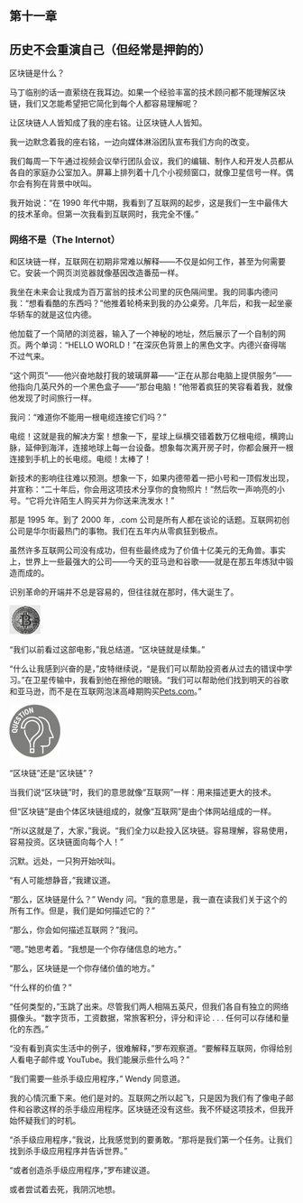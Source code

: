 ## 第十一章

## 历史不会重演自己（但经常是押韵的）

区块链是什么？

马丁临别的话一直萦绕在我耳边。如果一个经验丰富的技术顾问都不能理解区块链，我们又怎能希望把它简化到每个人都容易理解呢？

让区块链人人皆知成了我的座右铭。让区块链人人皆知。

我一边默念着我的座右铭，一边向媒体淋浴团队宣布我们方向的改变。

我们每周一下午通过视频会议举行团队会议，我们的编辑、制作人和开发人员都从各自的家庭办公室加入。屏幕上排列着十几个小视频窗口，就像卫星信号一样。偶尔会有狗在背景中吠叫。

我开始说：“在 1990 年代中期，我看到了互联网的起步，这是我们一生中最伟大的技术革命。但第一次我看到互联网时，我完全不懂。”

### 网络不是（The Internot）

和区块链一样，互联网在初期非常难以解释——不仅是如何工作，甚至为何需要它。安装一个网页浏览器就像基因改造番茄一样。

我坐在未来会让我成为百万富翁的技术公司里的灰色隔间里。我的同事内德问我：“想看看酷的东西吗？”他推着轮椅来到我的办公桌旁。几年后，和我一起坐豪华轿车的就是这位内德。

他加载了一个简陋的浏览器，输入了一个神秘的地址，然后展示了一个自制的网页。两个单词：“HELLO WORLD！”在深灰色背景上的黑色文字。内德兴奋得喘不过气来。

“这个网页”——他兴奋地敲打我的玻璃屏幕——“正在从那台电脑上提供服务”——他指向几英尺外的一个黑色盒子——“那台电脑！”他带着疯狂的笑容看着我，就像他发现了时间旅行一样。

我问：“难道你不能用一根电缆连接它们吗？”

电缆！这就是我的解决方案！想象一下，星球上纵横交错着数万亿根电缆，横跨山脉，延伸到海洋，连接地球上每一台设备。想象每次离开房子时，你都会展开一根连接到手机上的长电缆。电缆！太棒了！

新技术的影响往往难以预测。想象一下，如果内德带着一把小号和一顶假发出现，并宣称：“二十年后，你会用这项技术分享你的食物照片！”然后吹一声响亮的小号。“它将允许陌生人购买并为你送来洗发水！”

那是 1995 年。到了 2000 年，.com 公司是所有人都在谈论的话题。互联网初创公司是华尔街最热门的事物。我们在五年内从零疯狂到极点。

虽然许多互联网公司没有成功，但有些最终成为了价值十亿美元的无角兽。事实上，世界上一些最强大的公司——今天的亚马逊和谷歌——就是在那五年炼狱中锻造而成的。

识别革命的开端并不总是容易的，但往往就在那时，伟大诞生了。

![images](img/commonb.jpg)

“我们以前看过这部电影，”我总结道。“区块链就是续集。”

“什么让我感到兴奋的是，”皮特继续说，“是我们可以帮助投资者从过去的错误中学习。”在卫星传输中，我看到他在擦他的眼镜。“我们可以帮助他们找到明天的谷歌和亚马逊，而不是在互联网泡沫高峰期购买[Pets.com](http://Pets.com)。”

![images](img/common4.jpg)

“区块链”还是“区块链”？

当我们说“区块链”时，我们的意思就像“互联网”一样：用来描述更大的技术。

但“区块链”是由个体区块链组成的，就像“互联网”是由个体网站组成的一样。

“所以这就是了，大家，”我说。“我们全力以赴投入区块链。容易理解，容易使用，容易投资。区块链面向每个人！”

沉默。远处，一只狗开始吠叫。

“有人可能想静音，”我建议道。

“那么，区块链是什么？” Wendy 问。“我的意思是，我一直在读我们关于这个的所有工作。但是，我们是如何描述它的？”

“那么，你会如何描述互联网？”我问。

“嗯。”她思考着。“我想是一个你存储信息的地方。”

“那么，区块链是一个你存储价值的地方。”

“什么样的价值？”

“任何类型的，”玉跳了出来。尽管我们两人相隔五英尺，但我们各自有独立的网络摄像头。“数字货币，工资数据，常旅客积分，评分和评论 . . . 任何可以存储和量化的东西。”

“没有看到真实生活中的例子，很难解释，”罗布观察道。“要解释互联网，你得给别人看电子邮件或 YouTube。我们能展示些什么吗？”

“我们需要一些杀手级应用程序，” Wendy 同意道。

我的心情沉重下来。他们是对的。互联网之所以起飞，只是因为我们有了像电子邮件和谷歌这样的杀手级应用程序。区块链还没有这些。我不怀疑这项技术，但我开始怀疑我们的时机。

“杀手级应用程序，”我说，比我感觉到的要勇敢。“那将是我们第一个任务。让我们找到杀手级应用程序并告诉世界。”

“或者创造杀手级应用程序，”罗布建议道。

或者尝试着去死，我阴沉地想。
